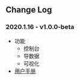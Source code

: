 ## Change Log
### 2020.1.16 - v1.0.0-beta
- 功能
  - 控制台
  - 导数据
  - 可视化
- [用户手册](nebula-graph-studio-user-guide-cn.md)
